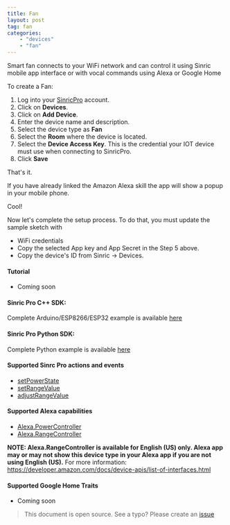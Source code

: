 ```yaml
---
title: Fan
layout: post
tag: fan
categories: 
    - "devices"
    - "fan"
---
```



Smart fan connects to your WiFi network and can control it using Sinric mobile app interface or with vocal commands using Alexa or Google Home

To create a Fan:

1. Log into your  [SinricPro](https://sinric.pro/) account.
2. Click on **Devices**.
3. Click on **Add Device**.
4. Enter the device name and description.
5. Select the device type as **Fan**
6. Select the **Room** where the device is located.
5. Select the **Device Access Key**. This is the credential your IOT device must use when connecting to SinricPro. 
6. Click **Save**

That's it. 

If you have already linked the Amazon Alexa skill the app will show a popup in your mobile phone.

Cool!

Now let's complete the setup process. To do that, you must update the sample sketch with 
- WiFi credentials
- Copy the selected App key and App Secret in the Step 5 above.
- Copy the device's ID from Sinric -> Devices.

#### Tutorial
- Coming soon

#### Sinric Pro C++ SDK: 
Complete Arduino/ESP8266/ESP32 example is available [here](https://github.com/sinricpro/esp8266-esp32-sdk/tree/master/examples/Switch)

#### Sinric Pro Python SDK: 
Complete Python example is available [here](https://github.com/sinricpro/python-examples/tree/master/pro_switch_example) 
 
#### Supported Sinrc Pro actions and events
- [setPowerState](https://github.com/sinricpro/sample_messages/blob/master/01_PowerState/01_setPowerState/)
- [setRangeValue](https://github.com/sinricpro/sample_messages/tree/master/09_RangeValue/01_setRangeValue)
- [adjustRangeValue](https://github.com/sinricpro/sample_messages/tree/master/09_RangeValue/02_adjustRangeValue)

#### Supported Alexa capabilities
- [Alexa.PowerController](https://developer.amazon.com/docs/device-apis/alexa-powercontroller.html)
- [Alexa.RangeController](https://developer.amazon.com/docs/device-apis/alexa-rangeController.html)

**NOTE: Alexa.RangeController is available for English (US) only. Alexa app may or may not show this device type in your Alexa app if you are not using English (US).** For more information: https://developer.amazon.com/docs/device-apis/list-of-interfaces.html

####  Supported Google Home Traits
- Coming soon

> This document is open source. See a typo? Please create an [issue](https://github.com/sinricpro/help-docs)
